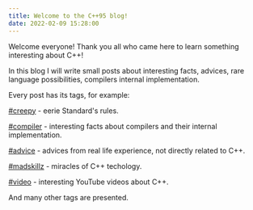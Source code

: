 ```yaml
---
title: Welcome to the C++95 blog!
date: 2022-02-09 15:28:00
---
```


Welcome everyone! Thank you all who came here to learn something interesting about C++!

In this blog I will write small posts about interesting facts, advices, rare language possibilities, compilers internal implementation.

Every post has its tags, for example:

[#creepy](/tags/creepy) - eerie Standard's rules.

[#compiler](/tags/compiler) - interesting facts about compilers and their internal implementation.

[#advice](/tags/advice) - advices from real life experience, not directly related to C++.

[#madskillz](/tags/madskillz) - miracles of C++ techology.

[#video](/tags/video) - interesting YouTube videos about C++.

And many other tags are presented.
